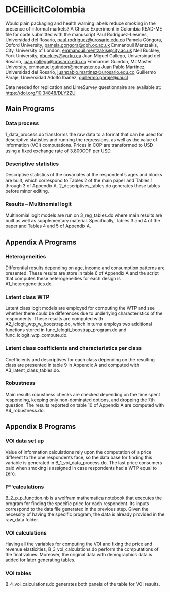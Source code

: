 # DCEillicitColombia

Would plain packaging and health warning labels reduce smoking in the presence of informal markets? A Choice Experiment in Colombia READ-ME file for code submitted with the manuscript
Paul Rodríguez-Lesmes, Universidad del Rosario, paul.rodriguez@urosario.edu.co 
Pamela Góngora, Oxford University, pamela.gongora@dph.ox.ac.uk 
Emmanouil Mentzakis, City, University of London, emmanouil.mentzakis@city.ac.uk 
Neil Buckley, York University, nbuckley@yorku.ca
Juan Miguel Gallego, Universidad del Rosario, juan.gallego@urosario.edu.co 
Emmanuel Guindon, McMaster University, emmanuel.guindon@mcmaster.ca 
Juan Pablo Martínez, Universidad del Rosario, juanpablo.martinez@urosario.edu.co 
Guillermo Paraje, Universidad Adolfo Ibañez, guillermo.paraje@uai.cl 

Data needed for replication and LimeSurvey questionnaire are available at: https://doi.org/10.34848/DLYZZU

## Main Programs
### Data process
1_data_process.do transforms the raw data to a format that can be used for descriptive statistics and running the regressions, as well as the value of information (VOI) computations. Prices in COP are transformed to USD using a fixed exchange rate of 3.800COP per USD. 
### Descriptive statistics
Descriptive statistics of the covariates at the respondent’s ages and blocks are built, which correspond to Tables 2 of the main paper and Tables 1 through 3 of Appendix A. 2_descriptives_tables.do generates these tables before minor editing. 
### Results – Multinomial logit
Multinomial logit models are run on 3_reg_tables.do where main results are built as well as supplementary material. Specifically, Tables 3 and 4 of the paper and Tables 4 and 5 of Appendix A. 

## Appendix A Programs
### Heterogeneities
Differential results depending on age, income and consumption patterns are presented. These results are store in table 6 of Appendix A and the script that computes these heterogeneities for each design is A1_heterogeneities.do.
### Latent class WTP
Latent class logit models are employed for computing the WTP and see whether there could be differences due to underlying characteristics of the respondents. These results are computed with A2_lclogit_wtp_w_bootstrap.do, which in turns employs two additional functions stored in func_lclogit_boostrap_program.do and func_lclogit_wtp_compute.do.
### Latent class coefficients and characteristics per class
Coefficients and descriptives for each class depending on the resulting class are presented in table 9 in Appendix A and computed with A3_latent_class_tables.do. 
### Robustness
Main results robustness checks are checked depending on the time spent responding, keeping only non-dominated options, and dropping the 7th question. The results reported on table 10 of Appendix A are computed with A4_robustness.do.

## Appendix B Programs
### VOI data set up
Value of information calculations rely upon the computation of a price different to the one respondents face, so the data base for finding this variable is generated in B_1_voi_data_process.do. The last price consumers paid when smoking is assigned in case respondents had a WTP equal to zero. 
### P^'calculations
B_2_p_p_function.nb is a wolfram mathematica notebook that executes the program for finding the specific price for each respondent. Its inputs correspond to the data file generated in the previous step. Given the necessity of having the specific program, the data is already provided in the raw_data folder.
### VOI calculations
Having all the variables for computing the VOI and fixing the price and revenue elasticities, B_3_voi_calculations.do perform the computations of the final values. Moreover, the original data with demographics data is added for later generating tables. 
### VOI tables
B_4_voi_calculations.do generates both panels of the table for VOI results. 
